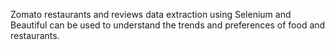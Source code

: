 Zomato restaurants and reviews data extraction using Selenium and Beautiful can be used to understand the trends and preferences of food and restaurants.
